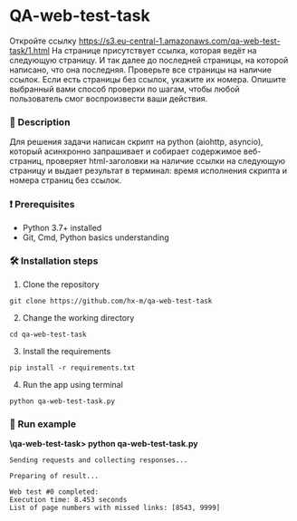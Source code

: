 # Q️A-web-test-task

Откройте ссылку https://s3.eu-central-1.amazonaws.com/qa-web-test-task/1.html
На странице присутствует ссылка, которая ведёт на следующую страницу.
И так далее до последней страницы, на которой написано, что она последняя.
Проверьте все страницы на наличие ссылок. Если есть страницы без ссылок, укажите их номера.
Опишите выбранный вами способ проверки по шагам, чтобы любой пользователь смог воспроизвести ваши действия.

### 📓 Description

Для решения задачи написан скрипт на python (aiohttp, asyncio), который асинхронно запрашивает и собирает содержимое веб-страниц, проверяет html-заголовки на наличие ссылки на следующую страницу и выдает результат в терминал: время исполнения скрипта и номера страниц без ссылок. 

### ❗ Prerequisites 
* Python 3.7+ installed
* Git, Cmd, Python basics understanding

### 🛠️ Installation steps 

1. Clone the repository

```
git clone https://github.com/hx-m/qa-web-test-task
```

2. Change the working directory

```
cd qa-web-test-task
```

3. Install the requirements

```
pip install -r requirements.txt
```

4. Run the app using terminal

```
python qa-web-test-task.py
```

### 🚀 Run example

**\qa-web-test-task> python qa-web-test-task.py**   
```
Sending requests and collecting responses...

Preparing of result...

Web test #0 completed:
Execution time: 8.453 seconds
List of page numbers with missed links: [8543, 9999]
```
